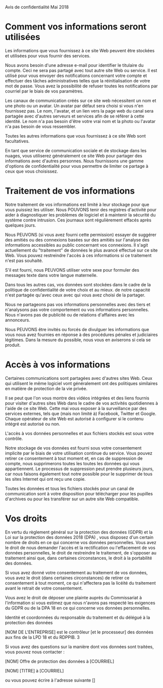 Avis de confidentialité Mai 2018

Comment vos informations seront utilisées
=================================

Les informations que vous fournissez à ce site Web peuvent être stockées et utilisées pour vous fournir des services.

Nous avons besoin d'une adresse e-mail pour identifier le titulaire du compte. Ceci ne sera pas partagé avec tout autre site Web ou service. Il est utilisé pour vous envoyer des notifications concernant votre compte et effectuer des tâches administratives telles que la réinitialisation de votre mot de passe. Vous avez la possibilité de refuser toutes les notifications par courriel par le biais de vos paramètres. 

Les canaux de communication créés sur ce site web nécessitent un nom et une photo ou un avatar. Un avatar par défaut sera choisi si vous n'en fournissez pas. Le nom, l'avatar, et un lien vers la page web du canal sera partagée avec d'autres serveurs et services afin de se référer à cette identité. Le nom n'a pas besoin d'être votre vrai nom et la photo ou l'avatar n'a pas besoin de vous ressembler.

Toutes les autres informations que vous fournissez à ce site Web sont facultatives. 

En tant que service de communication sociale et de stockage dans les nuages, vous utiliserez généralement ce site Web pour partager des informations avec d'autres personnes. Nous fournissons une gamme d'options de confidentialité pour vous permettre de limiter ce partage à ceux que vous choisissez. 

Traitement de vos informations
==============================

Notre traitement de vos informations est limité à leur stockage pour que vous puissiez les utiliser. Nous POUVONS tenir des registres d'activité pour aider à diagnostiquer les problèmes de logiciel et à maintenir la sécurité du système contre
intrusion. Ces journaux sont régulièrement effacés après quelques jours. 

Nous PEUVONS (si vous avez fourni cette permission) essayer de suggérer des amitiés ou des connexions basées sur des amitiés
sur l'analyse des informations accessibles au public concernant vos connexions. Il s'agit actuellement du "traitement" de données le plus avancé effectué sur ce site Web. Vous pouvez restreindre l'accès à ces informations si ce traitement n'est pas souhaité. 

S'il est fourni, nous PEUVONS utiliser votre sexe pour formuler des messages texte dans votre langue maternelle.

Dans tous les autres cas, vos données sont stockées dans le cadre de la politique de confidentialité de votre choix et au mieux.
de notre capacité n'est partagée qu'avec ceux avec qui vous avez choisi de la partager.  

Nous ne partageons pas vos informations personnelles avec des tiers et n'analysons pas votre comportement ou vos informations personnelles.
Nous n'avons pas de publicité ou de relations d'affaires avec les annonceurs.  

Nous PEUVONS être invités ou forcés de divulguer les informations que vous nous avez fournies en réponse à des procédures pénales et judiciaires légitimes. Dans la mesure du possible, nous vous en aviserons si cela se produit. 

Accès à vos informations
==========================

Certaines communications sont partagées avec d'autres sites Web. Ceux qui utilisent le même logiciel vont généralement 
ont des politiques similaires en matière de protection de la vie privée. 

Il se peut que l'on vous montre des vidéos intégrées et des liens fournis pour visiter d'autres sites Web dans le cadre de vos activités quotidiennes à l'aide de ce site Web. Cette mai vous exposer à la surveillance par des services externes, tels que (mais non limité à) Facebook, Twitter et Google. Chaque opérateur de site Web est autorisé à configurer si le contenu intégré est autorisé ou non.

L'accès à vos données personnelles et aux fichiers stockés est sous votre contrôle.  

Notre stockage de vos données est fourni sous votre consentement implicite par le biais de votre utilisation continue du service. Vous pouvez retirer ce consentement à tout moment et, en cas de suppression de compte, nous supprimerons toutes les toutes les données qui vous appartiennent. Le processus de suppression peut prendre plusieurs jours, car nous faisons également tout notre possible pour le supprimer de tous les sites Internet qui ont reçu une copie. 

Toutes les données et tous les fichiers stockés pour un canal de communication sont à votre disposition pour
télécharger pour les pupilles d'archives ou pour les transférer sur un autre site Web compatible. 

Vos droits
===========

En vertu du règlement général sur la protection des données
(GDPR) et la Loi sur la protection des données 2018 (DPA) , vous disposez d'un certain nombre de droits en ce qui concerne vos données personnelles. 
Vous avez le droit de nous demander l'accès et la rectification ou l'effacement de vos données personnelles, le droit de restreindre le traitement, de s'opposer au traitement ainsi que, dans certaines circonstances, le droit à la portabilité des données.

Si vous avez donné votre consentement au traitement de vos données, vous avez le droit (dans certaines circonstances) de retirer ce consentement à tout moment, ce qui n'affectera pas la licéité du traitement avant le retrait de votre consentement.

Vous avez le droit de déposer une plainte auprès du Commissariat à l'information si vous estimez que nous n'avons pas respecté les exigences du GDPR ou de la DPA 18 en ce qui concerne vos données personnelles.

Identité et coordonnées du responsable du traitement et du délégué à la protection des données

[NOM DE L'ENTREPRISE]
est le contrôleur [et le processeur]
des données aux fins de la LPD 18 et du RDPPIB. 3

Si vous avez des questions sur la manière dont vos données sont traitées, vous pouvez nous contacter :

[NOM]
Offre de protection des données à 
[COURRIEL]

[NOM] [TITRE]
à 
[COURRIEL]

ou vous pouvez écrire à l'adresse suivante []
